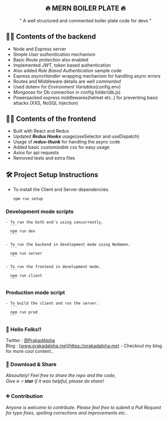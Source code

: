 <h2 align="center">🔥 MERN BOILER PLATE 🔥</h2>

<p align="center">" A well structured and commented boiler plate code for devs "</p>

## 👷‍♂️ Contents of the backend
  - Node and Express server
  - Simple *User authentication* mechanism
  - Basic *Route protection* also enabled
  - Implemented *JWT*, token based authentication 
  - Also added *Role Based Authentication* sample code
  - Express *asyncHandler* wrapping mechanism for handling async errors 
  - Routes and Middleware details are well *commented*
  - Used dotenv for *Environment Variables*(config.env)
  - *Mongoose* for Db connection in config folder(db.js)
  - Powerpacked express middlewares(helmet etc..) for preventing basic attacks (XXS, NoSQL injection)

## 👨‍💻 Contents of the frontend
  - Built with React and Redux
  - Updated __*Redux Hooks*__ usage(useSelector and useDispatch)
  - Usage of *__redux-thunk__* for handling the async code
  - Added basic *customizable css* for easy usage 
  - *Axios* for api requests
  - Removed tests and extra files 

## 🛠 Project Setup Instructions

  - To install the Client and Server dependencies.
    ```
    npm run setup
    ```
  ### Development mode scripts
    
    - To run the both end's using concurrently.
      ```
      npm run dev
      ```

    - To run the backend in development mode using Nodemon.
      ```
      npm run server
      ```   

    - To run the frontend in development mode.  
      ```
      npm run client
      ```  

  ### Production mode script
    
    - To build the client and run the server.
      ```
      npm run prod
      ```

### 🤝 Hello Folks!!
Twitter : [@PrakadAlpha](https://twitter.com/PrakadAlpha)   
Blog : [www.prakadalpha.me](https://prakadalpha.me) - Checkout my blog for more cool content..

### 💖 Download & Share
*Absoultely! Feel free to share the repo and the code,  
Give a ⭐ __star__ if it was helpful, please do share!*

### ➕ Contribution
*Anyone is welcome to contribute. Please feel free to submit a Pull Request for typo fixes, spelling corrections and improvements etc..*
